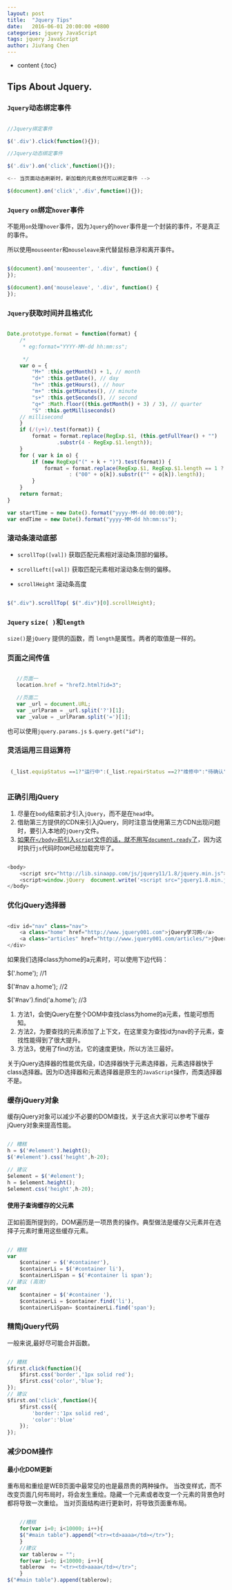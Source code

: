 ```yaml
---
layout: post
title:  "Jquery Tips"
date:   2016-06-01 20:00:00 +0800
categories: jquery JavaScript
tags: jquery JavaScript
author: JiuYang Chen
---
```


* content
{:toc}





## Tips About Jquery.

### `Jquery`动态绑定事件


```js

//Jquery绑定事件

$('.div').click(function(){});

//Jquery动态绑定事件

$('.div').on('click',function(){});

<-- 当页面动态刷新时，新加载的元素依然可以绑定事件 -->

$(document).on('click','.div',function(){});

```

### `Jquery` `on`绑定`hover`事件

不能用`on`处理`hover`事件，因为`Jquery`的`hover`事件是一个封装的事件，不是真正的事件。

所以使用`mouseenter`和`mouseleave`来代替鼠标悬浮和离开事件。

```js

$(document).on('mouseenter', '.div', function() {
});

$(document).on('mouseleave', '.div', function() {
});


```

### `Jquery`获取时间并且格式化

```js

Date.prototype.format = function(format) {
    /*
     * eg:format="YYYY-MM-dd hh:mm:ss";

     */
    var o = {
        "M+" :this.getMonth() + 1, // month
        "d+" :this.getDate(), // day
        "h+" :this.getHours(), // hour
        "m+" :this.getMinutes(), // minute
        "s+" :this.getSeconds(), // second
        "q+" :Math.floor((this.getMonth() + 3) / 3), // quarter
        "S" :this.getMilliseconds()
    // millisecond
    }
    if (/(y+)/.test(format)) {
        format = format.replace(RegExp.$1, (this.getFullYear() + "")
                .substr(4 - RegExp.$1.length));
    }
    for ( var k in o) {
        if (new RegExp("(" + k + ")").test(format)) {
            format = format.replace(RegExp.$1, RegExp.$1.length == 1 ? o[k]
                    : ("00" + o[k]).substr(("" + o[k]).length));
        }
    }
    return format;
}

var startTime = new Date().format("yyyy-MM-dd 00:00:00");
var endTime = new Date().format("yyyy-MM-dd hh:mm:ss");

```

### 滚动条滚动底部

* `scrollTop([val])` 获取匹配元素相对滚动条顶部的偏移。

* `scrollLeft([val])` 获取匹配元素相对滚动条左侧的偏移。

* `scrollHeight` 滚动条高度

```js

$(".div").scrollTop( $(".div")[0].scrollHeight);


```

### `Jquery` `size( )`和`length`

`size()`是`jQuery` 提供的函数，而 `length`是属性。两者的取值是一样的。

### 页面之间传值

```js

   //页面一
   location.href = "href2.html?id=3";

```

```js   
   //页面二
   var _url = document.URL;
   var _urlParam = _url.split('?')[1];
   var _value = _urlParam.split('=')[1];

```
 
 也可以使用`jquery.params.js` `$.query.get("id");`
 
 ### 灵活运用三目运算符
 
```js   
 
 (_list.equipStatus ==1?"运行中":(_list.repairStatus ==2?"维修中":"待确认"))
 
```

### 正确引用jQuery

1.	尽量在`body`结束前才引入`jQuery`，而不是在`head`中。
2.	借助第三方提供的CDN来引入jQuery，同时注意当使用第三方CDN出现问题时，要引入本地的`jQuery`文件。
3.	<u>如果在`</body>`前引入`script`文件的话，就不用写`document.ready`了</u>，因为这时执行`js`代码时`DOM`已经加载完毕了。

```js   

<body>  
    <script src="http://lib.sinaapp.com/js/jquery11/1.8/jquery.min.js"></script>  
    <script>window.jQuery  document.write('<script src="jquery1.8.min.js">\x3C/script>')</script>  
</body> 

```

### 优化jQuery选择器

```js   

<div id="nav" class="nav">  
    <a class="home" href="http://www.jquery001.com">jQuery学习网</a>  
    <a class="articles" href="http://www.jquery001.com/articles/">jQuery教程</a>  
</div>

```

如果我们选择class为home的a元素时，可以使用下边代码：

$('.home');  //1  

$('#nav a.home');  //2  

$('#nav').find('a.home');  //3 

1.	方法1，会使jQuery在整个DOM中查找class为home的a元素，性能可想而知。
2.	方法2，为要查找的元素添加了上下文，在这里变为查找id为nav的子元素，查找性能得到了很大提升。
3.	方法3，使用了find方法，它的速度更快，所以方法三最好。

关于jQuery选择器的性能优先级，ID选择器快于元素选择器，元素选择器快于class选择器。因为ID选择器和元素选择器是原生的`JavaScript`操作，而类选择器不是。


### 缓存jQuery对象

缓存jQuery对象可以减少不必要的DOM查找，关于这点大家可以参考下缓存jQuery对象来提高性能。

```js  

// 糟糕
h = $('#element').height();
$('#element').css('height',h-20);

// 建议
$element = $('#element');
h = $element.height();
$element.css('height',h-20);

```

####  使用子查询缓存的父元素
正如前面所提到的，DOM遍历是一项昂贵的操作。典型做法是缓存父元素并在选择子元素时重用这些缓存元素。

```js  

// 糟糕
var
    $container = $('#container'),
    $containerLi = $('#container li'),
    $containerLiSpan = $('#container li span');
// 建议 (高效)
var
    $container = $('#container '),
    $containerLi = $container.find('li'),
    $containerLiSpan= $containerLi.find('span');

```

### 精简jQuery代码

一般来说,最好尽可能合并函数。

```js  

// 糟糕
$first.click(function(){
    $first.css('border','1px solid red');
    $first.css('color','blue');
});
// 建议
$first.on('click',function(){
    $first.css({
        'border':'1px solid red',
        'color':'blue'
    });
});

```

### 减少DOM操作

#### 最小化DOM更新

重布局和重绘是WEB页面中最常见的也是最昂贵的两种操作。
当改变样式，而不改变页面几何布局时，将会发生重绘。隐藏一个元素或者改变一个元素的背景色时都将导致一次重绘。
当对页面结构进行更新时，将导致页面重布局。

```js  

	//糟糕
	for(var i=0; i<10000; i++){
	$("#main table").append("<tr><td>aaaa</td></tr>");
	}
	//建议
	var tablerow = "";
	for(var i=0; i<10000; i++){
	tablerow  += "<tr><td>aaaa</td></tr>";
	}
$("#main table").append(tablerow);

```








